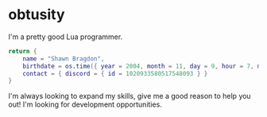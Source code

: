 # obtusity

I'm a pretty good Lua programmer.

```lua
return {
    name = "Shawn Bragdon",
    birthdate = os.time({ year = 2004, month = 11, day = 9, hour = 7, min = 46 }),
    contact = { discord = { id = 1020933580517548093 } } 
}
```

I'm always looking to expand my skills, give me a good reason to help you out! I'm looking for development opportunities.